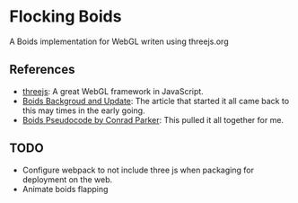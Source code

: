 # Flocking Boids

A Boids implementation for WebGL writen using threejs.org

## References

* [threejs](https://threejs.org/): A great WebGL framework in JavaScript.
* [Boids Backgroud and Update](http://www.red3d.com/cwr/boids/): The article that started it all came back to this may times in the early going.
* [Boids Pseudocode by Conrad Parker](http://www.vergenet.net/~conrad/boids/pseudocode.html): This pulled it all together for me.

## TODO
* Configure webpack to not include three js when packaging for deployment on the web.
* Animate boids flapping